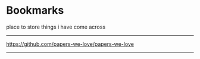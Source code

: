 # Bookmarks

place to store things i have come across

---

https://github.com/papers-we-love/papers-we-love

---
